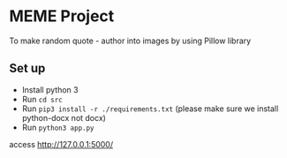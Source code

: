 # MEME Project
To make random quote - author into images by using Pillow library

## Set up
- Install python 3 
- Run ```cd src```
- Run ```pip3 install -r ./requirements.txt```
(please make sure we install python-docx not docx)
- Run ```python3 app.py```

access http://127.0.0.1:5000/
